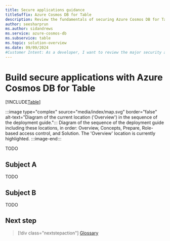```yaml
---
title: Secure applications guidance
titleSuffix: Azure Cosmos DB for Table
description: Review the fundamentals of securing Azure Cosmos DB for Table using role-based access control and Microsoft Entra.
author: seesharprun
ms.author: sidandrews
ms.service: azure-cosmos-db
ms.subservice: table
ms.topic: solution-overview
ms.date: 09/09/2024
#Customer Intent: As a developer, I want to review the major security areas related to Azure Cosmos DB for Table, so that I can build secure applications using the API for Table.
---
```


# Build secure applications with Azure Cosmos DB for Table

[!INCLUDE[Table](../../includes/appliesto-table.md)]

:::image type="complex" source="media/index/map.svg" border="false" alt-text="Diagram of the current location ('Overview') in the sequence of the deployment guide.":::
Diagram of the sequence of the deployment guide including these locations, in order: Overview, Concepts, Prepare, Role-based access control, and Solution. The 'Overview' location is currently highlighted.
:::image-end:::

TODO

## Subject A

TODO

## Subject B

TODO

## Next step

> [!div class="nextstepaction"]
> [Glossary](glossary.md)
